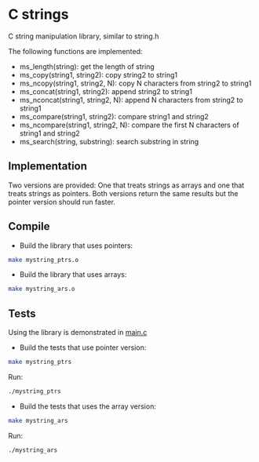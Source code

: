 # C strings

C string manipulation library, similar to string.h

The following functions are implemented:

* ms_length(string): get the length of string
* ms_copy(string1, string2): copy string2 to string1
* ms_ncopy(string1, string2, N): copy N characters from string2 to string1
* ms_concat(string1, string2): append string2 to string1
* ms_nconcat(string1, string2, N): append N characters from string2 to string1
* ms_compare(string1, string2): compare string1 and string2
* ms_ncompare(string1, string2, N): compare the first N characters of string1 and string2
* ms_search(string, substring): search substring in string

## Implementation

Two versions are provided: One that treats strings as arrays and one
that treats strings as pointers. Both versions return the same results but the pointer
version should run faster.

## Compile

* Build the library that uses pointers:

```bash
make mystring_ptrs.o
```

* Build the library that uses arrays:

```bash
make mystring_ars.o
```

## Tests

Using the library is demonstrated in [main.c](main.c)

* Build the tests that use pointer version:

```bash
make mystring_ptrs
```

Run:

```bash
./mystring_ptrs
```

* Build the tests that uses the array version:

```bash
make mystring_ars
```

Run:

```bash
./mystring_ars
```
